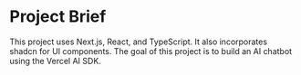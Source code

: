 # Project Brief

This project uses Next.js, React, and TypeScript. It also incorporates shadcn for UI components. The goal of this project is to build an AI chatbot using the Vercel AI SDK.
